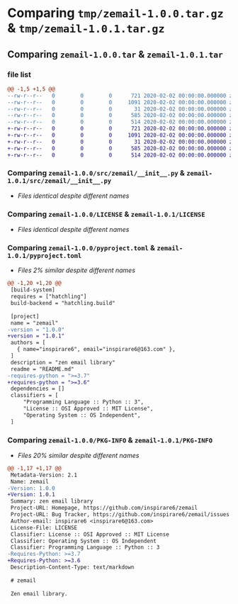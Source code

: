 # Comparing `tmp/zemail-1.0.0.tar.gz` & `tmp/zemail-1.0.1.tar.gz`

## Comparing `zemail-1.0.0.tar` & `zemail-1.0.1.tar`

### file list

```diff
@@ -1,5 +1,5 @@
--rw-r--r--   0        0        0      721 2020-02-02 00:00:00.000000 zemail-1.0.0/src/zemail/__init__.py
--rw-r--r--   0        0        0     1091 2020-02-02 00:00:00.000000 zemail-1.0.0/LICENSE
--rw-r--r--   0        0        0       31 2020-02-02 00:00:00.000000 zemail-1.0.0/README.md
--rw-r--r--   0        0        0      585 2020-02-02 00:00:00.000000 zemail-1.0.0/pyproject.toml
--rw-r--r--   0        0        0      514 2020-02-02 00:00:00.000000 zemail-1.0.0/PKG-INFO
+-rw-r--r--   0        0        0      721 2020-02-02 00:00:00.000000 zemail-1.0.1/src/zemail/__init__.py
+-rw-r--r--   0        0        0     1091 2020-02-02 00:00:00.000000 zemail-1.0.1/LICENSE
+-rw-r--r--   0        0        0       31 2020-02-02 00:00:00.000000 zemail-1.0.1/README.md
+-rw-r--r--   0        0        0      585 2020-02-02 00:00:00.000000 zemail-1.0.1/pyproject.toml
+-rw-r--r--   0        0        0      514 2020-02-02 00:00:00.000000 zemail-1.0.1/PKG-INFO
```

### Comparing `zemail-1.0.0/src/zemail/__init__.py` & `zemail-1.0.1/src/zemail/__init__.py`

 * *Files identical despite different names*

### Comparing `zemail-1.0.0/LICENSE` & `zemail-1.0.1/LICENSE`

 * *Files identical despite different names*

### Comparing `zemail-1.0.0/pyproject.toml` & `zemail-1.0.1/pyproject.toml`

 * *Files 2% similar despite different names*

```diff
@@ -1,20 +1,20 @@
 [build-system]
 requires = ["hatchling"]
 build-backend = "hatchling.build"
 
 [project]
 name = "zemail"
-version = "1.0.0"
+version = "1.0.1"
 authors = [
   { name="inspirare6", email="inspirare6@163.com" },
 ]
 description = "zen email library"
 readme = "README.md"
-requires-python = ">=3.7"
+requires-python = ">=3.6"
 dependencies = []
 classifiers = [
     "Programming Language :: Python :: 3",
     "License :: OSI Approved :: MIT License",
     "Operating System :: OS Independent",
 ]
```

### Comparing `zemail-1.0.0/PKG-INFO` & `zemail-1.0.1/PKG-INFO`

 * *Files 20% similar despite different names*

```diff
@@ -1,17 +1,17 @@
 Metadata-Version: 2.1
 Name: zemail
-Version: 1.0.0
+Version: 1.0.1
 Summary: zen email library
 Project-URL: Homepage, https://github.com/inspirare6/zemail
 Project-URL: Bug Tracker, https://github.com/inspirare6/zemail/issues
 Author-email: inspirare6 <inspirare6@163.com>
 License-File: LICENSE
 Classifier: License :: OSI Approved :: MIT License
 Classifier: Operating System :: OS Independent
 Classifier: Programming Language :: Python :: 3
-Requires-Python: >=3.7
+Requires-Python: >=3.6
 Description-Content-Type: text/markdown
 
 # zemail
 
 Zen email library.
```

